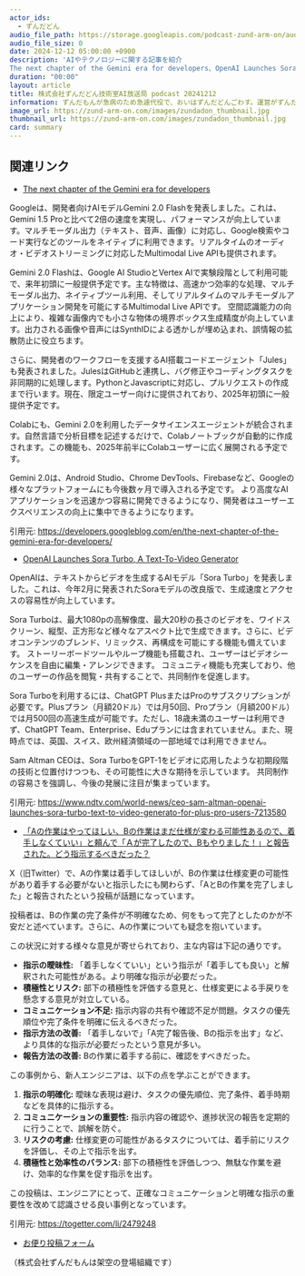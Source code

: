 ```yaml
---
actor_ids:
  - ずんだどん
audio_file_path: https://storage.googleapis.com/podcast-zund-arm-on/audio/株式会社ずんだどん技術室AI放送局_podcast_20241212.mp3
audio_file_size: 0
date: 2024-12-12 05:00:00 +0900
description: 'AIやテクノロジーに関する記事を紹介  
The next chapter of the Gemini era for developers、OpenAI Launches Sora Turbo, A Text-To-Video Generator、「Aの作業はやってほしい、Bの作業はまだ仕様が変わる可能性あるので、着手しなくていい」と頼んで「Ａが完了したので、Bもやりました！」と報告された。どう指示するべきだった？'
duration: "00:00"
layout: article
title: 株式会社ずんだどん技術室AI放送局 podcast 20241212
information: ずんだもんが急病のため急遽代役で、おいはずんだどんごわす。運営がずんだどんを１日だけで終わりにするのはもったいないと思ってるとか、お手紙がこなさすぎてずんだもんが精神的に病んだとかではないでごわす。
image_url: https://zund-arm-on.com/images/zundadon_thumbnail.jpg
thumbnail_url: https://zund-arm-on.com/images/zundadon_thumbnail.jpg
card: summary
---
```


## 関連リンク


- [The next chapter of the Gemini era for developers](https://developers.googleblog.com/en/the-next-chapter-of-the-gemini-era-for-developers/)  



Googleは、開発者向けAIモデルGemini 2.0 Flashを発表しました。これは、Gemini 1.5 Proと比べて2倍の速度を実現し、パフォーマンスが向上しています。マルチモーダル出力（テキスト、音声、画像）に対応し、Google検索やコード実行などのツールをネイティブに利用できます。リアルタイムのオーディオ・ビデオストリーミングに対応したMultimodal Live APIも提供されます。

Gemini 2.0 Flashは、Google AI StudioとVertex AIで実験段階として利用可能で、来年初頭に一般提供予定です。主な特徴は、高速かつ効率的な処理、マルチモーダル出力、ネイティブツール利用、そしてリアルタイムのマルチモーダルアプリケーション開発を可能にするMultimodal Live APIです。  空間認識能力の向上により、複雑な画像内でも小さな物体の境界ボックス生成精度が向上しています。出力される画像や音声にはSynthIDによる透かしが埋め込まれ、誤情報の拡散防止に役立ちます。

さらに、開発者のワークフローを支援するAI搭載コードエージェント「Jules」も発表されました。JulesはGitHubと連携し、バグ修正やコーディングタスクを非同期的に処理します。PythonとJavascriptに対応し、プルリクエストの作成まで行います。現在、限定ユーザー向けに提供されており、2025年初頭に一般提供予定です。

Colabにも、Gemini 2.0を利用したデータサイエンスエージェントが統合されます。自然言語で分析目標を記述するだけで、Colabノートブックが自動的に作成されます。この機能も、2025年前半にColabユーザーに広く展開される予定です。

Gemini 2.0は、Android Studio、Chrome DevTools、Firebaseなど、Googleの様々なプラットフォームにも今後数ヶ月で導入される予定です。  より高度なAIアプリケーションを迅速かつ容易に開発できるようになり、開発者はユーザーエクスペリエンスの向上に集中できるようになります。


引用元: https://developers.googleblog.com/en/the-next-chapter-of-the-gemini-era-for-developers/


- [OpenAI Launches Sora Turbo, A Text-To-Video Generator](https://www.ndtv.com/world-news/ceo-sam-altman-openai-launches-sora-turbo-text-to-video-generato-for-plus-pro-users-7213580)  


OpenAIは、テキストからビデオを生成するAIモデル「Sora Turbo」を発表しました。これは、今年2月に発表されたSoraモデルの改良版で、生成速度とアクセスの容易性が向上しています。

Sora Turboは、最大1080pの高解像度、最大20秒の長さのビデオを、ワイドスクリーン、縦型、正方形など様々なアスペクト比で生成できます。さらに、ビデオコンテンツのブレンド、リミックス、再構成を可能にする機能も備えています。 ストーリーボードツールやループ機能も搭載され、ユーザーはビデオシーケンスを自由に編集・アレンジできます。  コミュニティ機能も充実しており、他のユーザーの作品を閲覧・共有することで、共同制作を促進します。

Sora Turboを利用するには、ChatGPT PlusまたはProのサブスクリプションが必要です。Plusプラン（月額20ドル）では月50回、Proプラン（月額200ドル）では月500回の高速生成が可能です。ただし、18歳未満のユーザーは利用できず、ChatGPT Team、Enterprise、Eduプランには含まれていません。また、現時点では、英国、スイス、欧州経済領域の一部地域では利用できません。


Sam Altman CEOは、Sora TurboをGPT-1をビデオに応用したような初期段階の技術と位置付けつつも、その可能性に大きな期待を示しています。  共同制作の容易さを強調し、今後の発展に注目が集まっています。


引用元: https://www.ndtv.com/world-news/ceo-sam-altman-openai-launches-sora-turbo-text-to-video-generato-for-plus-pro-users-7213580


- [「Aの作業はやってほしい、Bの作業はまだ仕様が変わる可能性あるので、着手しなくていい」と頼んで「Ａが完了したので、Bもやりました！」と報告された。どう指示するべきだった？](https://togetter.com/li/2479248)  



X（旧Twitter）で、Aの作業は着手してほしいが、Bの作業は仕様変更の可能性があり着手する必要がないと指示したにも関わらず、「AとBの作業を完了しました」と報告されたという投稿が話題になっています。

投稿者は、Bの作業の完了条件が不明確なため、何をもって完了としたのかが不安だと述べています。さらに、Aの作業についても疑念を抱いています。

この状況に対する様々な意見が寄せられており、主な内容は下記の通りです。

* **指示の曖昧性:** 「着手しなくていい」という指示が「着手しても良い」と解釈された可能性がある。より明確な指示が必要だった。
* **積極性とリスク:**  部下の積極性を評価する意見と、仕様変更による手戻りを懸念する意見が対立している。
* **コミュニケーション不足:**  指示内容の共有や確認不足が問題。タスクの優先順位や完了条件を明確に伝えるべきだった。
* **指示方法の改善:** 「着手しないで」「A完了報告後、Bの指示を出す」など、より具体的な指示が必要だったという意見が多い。
* **報告方法の改善:**  Bの作業に着手する前に、確認をすべきだった。

この事例から、新人エンジニアは、以下の点を学ぶことができます。

1. **指示の明確化:**  曖昧な表現は避け、タスクの優先順位、完了条件、着手時期などを具体的に指示する。
2. **コミュニケーションの重要性:**  指示内容の確認や、進捗状況の報告を定期的に行うことで、誤解を防ぐ。
3. **リスクの考慮:**  仕様変更の可能性があるタスクについては、着手前にリスクを評価し、その上で指示を出す。
4. **積極性と効率性のバランス:** 部下の積極性を評価しつつ、無駄な作業を避け、効率的な作業を促す指示を出す。

この投稿は、エンジニアにとって、正確なコミュニケーションと明確な指示の重要性を改めて認識させる良い事例となっています。


引用元: https://togetter.com/li/2479248



- [お便り投稿フォーム](https://forms.gle/ffg4JTfqdiqK62qf9)

（株式会社ずんだもんは架空の登場組織です）
